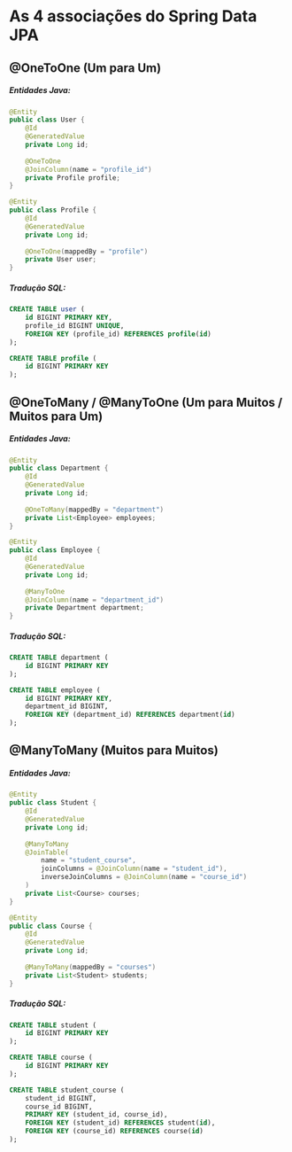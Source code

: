 # As 4 associações do Spring Data JPA

## @OneToOne (Um para Um)

##### Entidades Java:
```java
@Entity
public class User {
    @Id
    @GeneratedValue
    private Long id;
    
    @OneToOne
    @JoinColumn(name = "profile_id")
    private Profile profile;
}

@Entity
public class Profile {
    @Id
    @GeneratedValue
    private Long id;
    
    @OneToOne(mappedBy = "profile")
    private User user;
}
```

##### Tradução SQL:
```sql
CREATE TABLE user (
    id BIGINT PRIMARY KEY,
    profile_id BIGINT UNIQUE,
    FOREIGN KEY (profile_id) REFERENCES profile(id)
);

CREATE TABLE profile (
    id BIGINT PRIMARY KEY
);
```

## @OneToMany / @ManyToOne (Um para Muitos / Muitos para Um)

##### Entidades Java:
```java
@Entity
public class Department {
    @Id
    @GeneratedValue
    private Long id;
    
    @OneToMany(mappedBy = "department")
    private List<Employee> employees;
}

@Entity
public class Employee {
    @Id
    @GeneratedValue
    private Long id;
    
    @ManyToOne
    @JoinColumn(name = "department_id")
    private Department department;
}
```

##### Tradução SQL:
```sql
CREATE TABLE department (
    id BIGINT PRIMARY KEY
);

CREATE TABLE employee (
    id BIGINT PRIMARY KEY,
    department_id BIGINT,
    FOREIGN KEY (department_id) REFERENCES department(id)
);
```

## @ManyToMany (Muitos para Muitos)

##### Entidades Java:
```java
@Entity
public class Student {
    @Id
    @GeneratedValue
    private Long id;
    
    @ManyToMany
    @JoinTable(
        name = "student_course",
        joinColumns = @JoinColumn(name = "student_id"),
        inverseJoinColumns = @JoinColumn(name = "course_id")
    )
    private List<Course> courses;
}

@Entity
public class Course {
    @Id
    @GeneratedValue
    private Long id;
    
    @ManyToMany(mappedBy = "courses")
    private List<Student> students;
}
```

##### Tradução SQL:
```sql
CREATE TABLE student (
    id BIGINT PRIMARY KEY
);

CREATE TABLE course (
    id BIGINT PRIMARY KEY
);

CREATE TABLE student_course (
    student_id BIGINT,
    course_id BIGINT,
    PRIMARY KEY (student_id, course_id),
    FOREIGN KEY (student_id) REFERENCES student(id),
    FOREIGN KEY (course_id) REFERENCES course(id)
);
```
